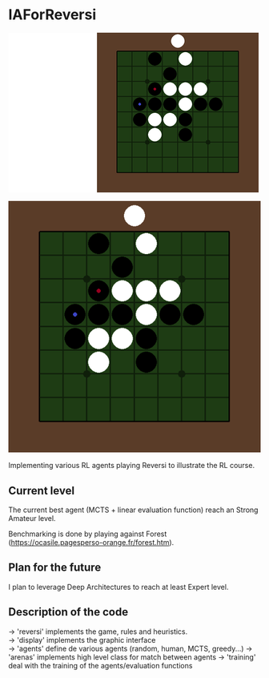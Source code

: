 
# IAForReversi

![Screenshot](my_display_reversi.png)

![Screenshot](IAforREVERSI\my_display_reversi.png)

Implementing various RL agents playing Reversi to illustrate the RL course.

## Current level

The current best agent (MCTS + linear evaluation function) reach an Strong Amateur level.

Benchmarking is done by playing against Forest (https://ocasile.pagesperso-orange.fr/forest.htm).

## Plan for the future

I plan to leverage Deep Architectures to reach at least Expert level.


## Description of the code

-> 'reversi' implements the game, rules and heuristics.\
-> 'display' implements the graphic interface \
-> 'agents' define de various agents (random, human, MCTS, greedy...)
-> 'arenas' implements high level class for match between agents
-> 'training' deal with the training of the agents/evaluation functions




